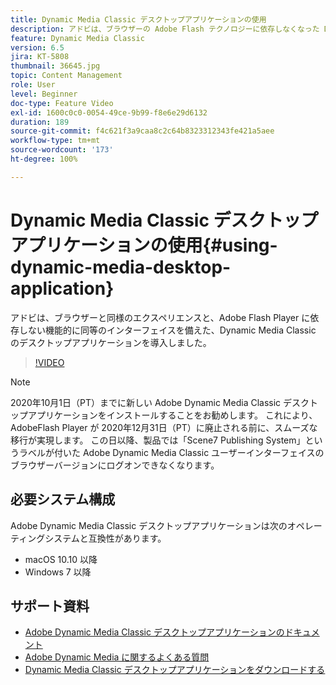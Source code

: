 ```yaml
---
title: Dynamic Media Classic デスクトップアプリケーションの使用
description: アドビは、ブラウザーの Adobe Flash テクノロジーに依存しなくなった Dynamic Media Classic ユーザー向けのデスクトップアプリケーションを導入しました。
feature: Dynamic Media Classic
version: 6.5
jira: KT-5808
thumbnail: 36645.jpg
topic: Content Management
role: User
level: Beginner
doc-type: Feature Video
exl-id: 1600c0c0-0054-49ce-9b99-f8e6e29d6132
duration: 189
source-git-commit: f4c621f3a9caa8c2c64b8323312343fe421a5aee
workflow-type: tm+mt
source-wordcount: '173'
ht-degree: 100%

---
```


# Dynamic Media Classic デスクトップアプリケーションの使用{#using-dynamic-media-desktop-application}

アドビは、ブラウザーと同様のエクスペリエンスと、Adobe Flash Player に依存しない機能的に同等のインターフェイスを備えた、Dynamic Media Classic のデスクトップアプリケーションを導入しました。

>[!VIDEO](https://video.tv.adobe.com/v/36645?quality=12&learn=on)

>[!NOTE]
>
> 2020年10月1日（PT）までに新しい Adobe Dynamic Media Classic デスクトップアプリケーションをインストールすることをお勧めします。 これにより、AdobeFlash Player が 2020年12月31日（PT）に廃止される前に、スムーズな移行が実現します。 この日以降、製品では「Scene7 Publishing System」というラベルが付いた Adobe Dynamic Media Classic ユーザーインターフェイスのブラウザーバージョンにログオンできなくなります。

## 必要システム構成

Adobe Dynamic Media Classic デスクトップアプリケーションは次のオペレーティングシステムと互換性があります。

* macOS 10.10 以降
* Windows 7 以降

## サポート資料

* [Adobe Dynamic Media Classic デスクトップアプリケーションのドキュメント](https://experienceleague.adobe.com/docs/dynamic-media-classic/using/intro/dynamic-media-classic-desktop-app.html?lang=ja)
* [Adobe Dynamic Media に関するよくある質問](https://experienceleague.adobe.com/docs/dynamic-media-classic/using/new-ui-2020.html?lang=ja)
* [Dynamic Media Classic デスクトップアプリケーションをダウンロードする](https://experienceleague.adobe.com/docs/dynamic-media-classic/using/new-ui-2020.html?lang=ja)
